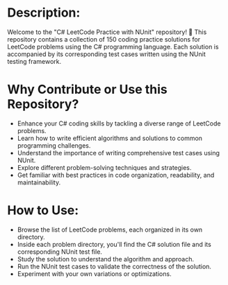 # Description:

Welcome to the "C# LeetCode Practice with NUnit" repository! 🚀 This repository contains a collection of 150 coding practice solutions for LeetCode problems using the C# programming language. Each solution is accompanied by its corresponding test cases written using the NUnit testing framework.

# Why Contribute or Use this Repository?

* Enhance your C# coding skills by tackling a diverse range of LeetCode problems.
* Learn how to write efficient algorithms and solutions to common programming challenges.
* Understand the importance of writing comprehensive test cases using NUnit.
* Explore different problem-solving techniques and strategies.
* Get familiar with best practices in code organization, readability, and maintainability.

# How to Use:
* Browse the list of LeetCode problems, each organized in its own directory.
* Inside each problem directory, you'll find the C# solution file and its corresponding NUnit test file.
* Study the solution to understand the algorithm and approach.
* Run the NUnit test cases to validate the correctness of the solution.
* Experiment with your own variations or optimizations.



